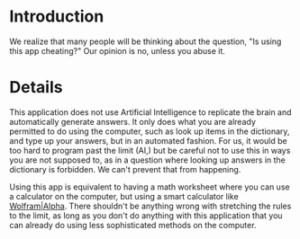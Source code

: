 # Introduction #

We realize that many people will be thinking about the question, "Is using this app cheating?" Our opinion is no, unless you abuse it.


# Details #

This application does not use Artificial Intelligence to replicate the brain and automatically generate answers. It only does what you are already permitted to do using the computer, such as look up items in the dictionary, and type up your answers, but in an automated fashion. For us, it would be too hard to program past the limit (AI,) but be careful not to use this in ways you are not supposed to, as in a question where looking up answers in the dictionary is forbidden. We can't prevent that from happening.

Using this app is equivalent to having a math worksheet where you can use a calculator on the computer, but using a smart calculator like [Wolfram|Alpha](http://www.wolframalpha.com/). There shouldn't be anything wrong with stretching the rules to the limit, as long as you don't do anything with this application that you can already do using less sophisticated methods on the computer.